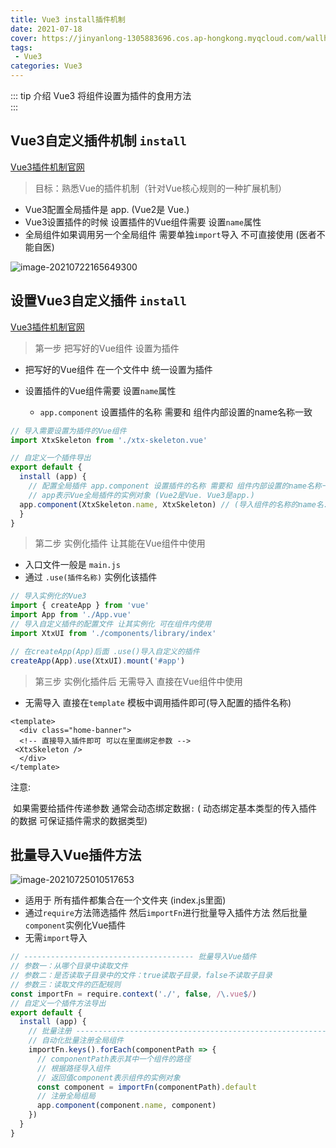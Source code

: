 ```yaml
---
title: Vue3 install插件机制
date: 2021-07-18
cover: https://jinyanlong-1305883696.cos.ap-hongkong.myqcloud.com/wallhaven-9m23jw.jpg
tags:
 - Vue3
categories: Vue3
---
```


::: tip 介绍
Vue3 将组件设置为插件的食用方法<br>
:::

<!-- more -->

##  Vue3自定义插件机制 `install`

[Vue3插件机制官网](https://v3.cn.vuejs.org/guide/plugins.html#%E6%8F%92%E4%BB%B6)

> 目标：熟悉Vue的插件机制（针对Vue核心规则的一种扩展机制）

* Vue3配置全局插件是 app. (Vue2是 Vue.)
* Vue3设置插件的时候 设置插件的Vue组件需要 设置`name`属性
* 全局组件如果调用另一个全局组件 需要单独`import`导入 不可直接使用 (医者不能自医)

![image-20210722165649300](https://jinyanlong-1305883696.cos.ap-hongkong.myqcloud.com/kaSbDBwVJC32TEh.png)

## 设置Vue3自定义插件 `install`

[Vue3插件机制官网](https://v3.cn.vuejs.org/guide/plugins.html#%E6%8F%92%E4%BB%B6)

> 第一步 把写好的Vue组件 设置为插件

* 把写好的Vue组件 在一个文件中 统一设置为插件

* 设置插件的Vue组件需要 设置`name`属性
  * `app.component` 设置插件的名称 需要和 组件内部设置的name名称一致

```js
// 导入需要设置为插件的Vue组件
import XtxSkeleton from './xtx-skeleton.vue'

// 自定义一个插件导出
export default {
  install (app) {
    // 配置全局插件 app.component 设置插件的名称 需要和 组件内部设置的name名称一致
    // app表示Vue全局插件的实例对象 (Vue2是Vue. Vue3是app.)
  app.component(XtxSkeleton.name, XtxSkeleton) // (导入组件的名称的name名.name,插件的名称)
  }
}
```

> 第二步 实例化插件 让其能在Vue组件中使用

* 入口文件一般是 `main.js`
* 通过 `.use(插件名称)` 实例化该插件

```js
// 导入实例化的Vue3
import { createApp } from 'vue'
import App from './App.vue'
// 导入自定义插件的配置文件 让其实例化 可在组件内使用
import XtxUI from './components/library/index'

// 在createApp(App)后面 .use()导入自定义的插件
createApp(App).use(XtxUI).mount('#app')

```

> 第三步 实例化插件后 无需导入 直接在Vue组件中使用

* 无需导入 直接在`template` 模板中调用插件即可(导入配置的插件名称)

```vue
<template>
  <div class="home-banner">
  <!-- 直接导入插件即可 可以在里面绑定参数 -->
 <XtxSkeleton />
  </div>
</template>
```

注意: 

​	如果需要给插件传递参数 通常会动态绑定数据`:` ( 动态绑定基本类型的传入插件的数据 可保证插件需求的数据类型)

## 批量导入Vue插件方法

![image-20210725010517653](https://jinyanlong-1305883696.cos.ap-hongkong.myqcloud.com/QCNwM1VujSiFLZs.png)

* 适用于 所有插件都集合在一个文件夹 (index.js里面)
* 通过`require`方法筛选插件 然后`importFn`进行批量导入插件方法 然后批量`component`实例化Vue插件
* 无需`import`导入

```js
// -------------------------------------- 批量导入Vue插件
// 参数一：从哪个目录中读取文件
// 参数二：是否读取子目录中的文件：true读取子目录，false不读取子目录
// 参数三：读取文件的匹配规则
const importFn = require.context('./', false, /\.vue$/)
// 自定义一个插件方法导出
export default {
  install (app) {
    // 批量注册 -------------------------------------------------------------------
    // 自动化批量注册全局组件
    importFn.keys().forEach(componentPath => {
      // componentPath表示其中一个组件的路径
      // 根据路径导入组件
      // 返回值component表示组件的实例对象
      const component = importFn(componentPath).default
      // 注册全局组局
      app.component(component.name, component)
    })
  }
}
```

